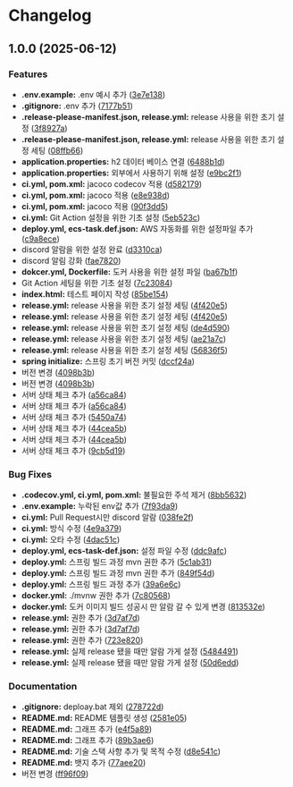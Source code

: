 # Changelog

## 1.0.0 (2025-06-12)


### Features

* **.env.example:** .env 예시 추가 ([3e7e138](https://github.com/JSL107/CI-CD-Practice/commit/3e7e138574e3e00122f2f96321a81d4a64bbb2d2))
* **.gitignore:** .env 추가 ([7177b51](https://github.com/JSL107/CI-CD-Practice/commit/7177b51bbb1a1fc5058c506a71ec6096cff9b58e))
* **.release-please-manifest.json, release.yml:** release 사용을 위한 초기 설정 ([3f8927a](https://github.com/JSL107/CI-CD-Practice/commit/3f8927ac39fd4d4473d8cdbf17ce145206c84916))
* **.release-please-manifest.json, release.yml:** release 사용을 위한 초기 설정 세팅 ([08ffb66](https://github.com/JSL107/CI-CD-Practice/commit/08ffb6636491ffe7383f67d5d8bab92faea4e38e))
* **application.properties:** h2 데이터 베이스 연결 ([6488b1d](https://github.com/JSL107/CI-CD-Practice/commit/6488b1d9586eff51cab8acf061607a52b11cdb49))
* **application.properties:** 외부에서 사용하기 위해 설정 ([e9bc2f1](https://github.com/JSL107/CI-CD-Practice/commit/e9bc2f12bb4aa3b47efae398c159c22608cff3aa))
* **ci.yml, pom.xml:** jacoco codecov 적용 ([d582179](https://github.com/JSL107/CI-CD-Practice/commit/d58217963ccd9f7acf7580ca6749cb028cca3046))
* **ci.yml, pom.xml:** jacoco 적용 ([e8e938d](https://github.com/JSL107/CI-CD-Practice/commit/e8e938d9d16d23be4f96770f3c808d44cfc480c1))
* **ci.yml, pom.xml:** jacoco 적용 ([90f3dd5](https://github.com/JSL107/CI-CD-Practice/commit/90f3dd51eac48880e2880f4a92a9bd9a7a70a761))
* **ci.yml:** Git Action 설정을 위한 기초 설정 ([5eb523c](https://github.com/JSL107/CI-CD-Practice/commit/5eb523c5d153d9322b3358f7c1c983ad64e9ea0c))
* **deploy.yml, ecs-task.def.json:** AWS 자동화를 위한 설정파일 추가 ([c9a8ece](https://github.com/JSL107/CI-CD-Practice/commit/c9a8ecefe72ad627d95715412fe35b61e7c7da6a))
* discord 알람을 위한 설정 완료 ([d3310ca](https://github.com/JSL107/CI-CD-Practice/commit/d3310cab3d76019a76e8d6f3a0071cf2de1b77ab))
* discord 알림 강화 ([fae7820](https://github.com/JSL107/CI-CD-Practice/commit/fae7820a33e99bbe2c37aaefa9433cf77e6fd6b8))
* **dokcer.yml, Dockerfile:** 도커 사용을 위한 설정 파일 ([ba67b1f](https://github.com/JSL107/CI-CD-Practice/commit/ba67b1f06aa3d0c09555bd41c4e4213b61f5c2b2))
* Git Action 세팅을 위한 기초 설정 ([7c23084](https://github.com/JSL107/CI-CD-Practice/commit/7c230843f95e00ef13438aa8ba25ceb7165d70f0))
* **index.html:** 테스트 페이지 작성 ([85be154](https://github.com/JSL107/CI-CD-Practice/commit/85be1546fa6d790897eb790701d3c8ec1f345fed))
* **release.yml:** release 사용을 위한 초기 설정 세팅 ([4f420e5](https://github.com/JSL107/CI-CD-Practice/commit/4f420e5838b1fb8ae9c18ccbfca893dbf1c856a3))
* **release.yml:** release 사용을 위한 초기 설정 세팅 ([4f420e5](https://github.com/JSL107/CI-CD-Practice/commit/4f420e5838b1fb8ae9c18ccbfca893dbf1c856a3))
* **release.yml:** release 사용을 위한 초기 설정 세팅 ([de4d590](https://github.com/JSL107/CI-CD-Practice/commit/de4d590b885eb3f2a04c496abfb7500c1f11e932))
* **release.yml:** release 사용을 위한 초기 설정 세팅 ([ae21a7c](https://github.com/JSL107/CI-CD-Practice/commit/ae21a7c4f993b2022ec9cef917b3e479983e0fbd))
* **release.yml:** release 사용을 위한 초기 설정 세팅 ([56836f5](https://github.com/JSL107/CI-CD-Practice/commit/56836f53c15820ce7d9b47be99642c377349c043))
* **spring initialize:** 스프링 초기 버전 커밋 ([dccf24a](https://github.com/JSL107/CI-CD-Practice/commit/dccf24ae6059ef5abf58ccb2654a78d86055440c))
* 버전 변경 ([4098b3b](https://github.com/JSL107/CI-CD-Practice/commit/4098b3b74ed9d67bdd05730acb79a2858c450a63))
* 버전 변경 ([4098b3b](https://github.com/JSL107/CI-CD-Practice/commit/4098b3b74ed9d67bdd05730acb79a2858c450a63))
* 서버 상태 체크 추가 ([a56ca84](https://github.com/JSL107/CI-CD-Practice/commit/a56ca84251eb741e8b289b1e5bf0f4063015f87c))
* 서버 상태 체크 추가 ([a56ca84](https://github.com/JSL107/CI-CD-Practice/commit/a56ca84251eb741e8b289b1e5bf0f4063015f87c))
* 서버 상태 체크 추가 ([5450a74](https://github.com/JSL107/CI-CD-Practice/commit/5450a7450bd1c0ccbf828b9b7f53eb69c19ddc1f))
* 서버 상태 체크 추가 ([44cea5b](https://github.com/JSL107/CI-CD-Practice/commit/44cea5b9b1933ef3bc2b3f49a49be39f999e2bfd))
* 서버 상태 체크 추가 ([44cea5b](https://github.com/JSL107/CI-CD-Practice/commit/44cea5b9b1933ef3bc2b3f49a49be39f999e2bfd))
* 서버 상태 체크 추가 ([9cb5d19](https://github.com/JSL107/CI-CD-Practice/commit/9cb5d19ffb99478293f70011913de94b1d4d295f))


### Bug Fixes

* **.codecov.yml, ci.yml, pom.xml:** 불필요한 주석 제거 ([8bb5632](https://github.com/JSL107/CI-CD-Practice/commit/8bb56327014a7d0e8576914241dc82415e9c9c87))
* **.env.example:** 누락된 env값 추가 ([7f93da9](https://github.com/JSL107/CI-CD-Practice/commit/7f93da955cc1722e51cf7d6490db152696b03d15))
* **ci.yml:** Pull Request시만 discord 알람 ([038fe2f](https://github.com/JSL107/CI-CD-Practice/commit/038fe2f06456d46519a4f84ee7c1762ff8c41a5f))
* **ci.yml:** 방식 수정 ([4e9a379](https://github.com/JSL107/CI-CD-Practice/commit/4e9a379d0a3f77f96b30e084f7974687f38b2151))
* **ci.yml:** 오타 수정 ([4dac51c](https://github.com/JSL107/CI-CD-Practice/commit/4dac51c1473bce09d444a0a2db85240e448461ff))
* **deploy.yml, ecs-task-def.json:** 설정 파일 수정 ([ddc9afc](https://github.com/JSL107/CI-CD-Practice/commit/ddc9afc720e3086682247099cde0858417f49d05))
* **deploy.yml:** 스프링 빌드 과정 mvn 권한 추가 ([5c1ab31](https://github.com/JSL107/CI-CD-Practice/commit/5c1ab318c45900014114ddf45071143302bbf666))
* **deploy.yml:** 스프링 빌드 과정 mvn 권한 추가 ([849f54d](https://github.com/JSL107/CI-CD-Practice/commit/849f54dd38c48b18f36cd1e54024398839608fbc))
* **deploy.yml:** 스프링 빌드 과정 추가 ([39a6e6c](https://github.com/JSL107/CI-CD-Practice/commit/39a6e6c71aa15a512a874e5a34ee17b91309ee00))
* **docker.yml:** ./mvnw 권한 추가 ([7c80568](https://github.com/JSL107/CI-CD-Practice/commit/7c805680e08ffb10c500aeec5cc0c95e13302b35))
* **docker.yml:** 도커 이미지 빌드 성공시 만 알람 갈 수 있게 변경 ([813532e](https://github.com/JSL107/CI-CD-Practice/commit/813532ef8a31315e868dbb223aedd272510b0e69))
* **release.yml:** 권한 추가 ([3d7af7d](https://github.com/JSL107/CI-CD-Practice/commit/3d7af7d2f3f0a5b58daabcb5c0ea6a2196790965))
* **release.yml:** 권한 추가 ([3d7af7d](https://github.com/JSL107/CI-CD-Practice/commit/3d7af7d2f3f0a5b58daabcb5c0ea6a2196790965))
* **release.yml:** 권한 추가 ([723e820](https://github.com/JSL107/CI-CD-Practice/commit/723e820e2500ee10142499b010f525c2a3f305bf))
* **release.yml:** 실제 release 됐을 때만 알람 가게 설정 ([5484491](https://github.com/JSL107/CI-CD-Practice/commit/5484491b3c2f441fda61baad7e01c01a97e9915f))
* **release.yml:** 실제 release 됐을 때만 알람 가게 설정 ([50d6edd](https://github.com/JSL107/CI-CD-Practice/commit/50d6edd2d5f091096e35a777958165264437cdbf))


### Documentation

* **.gitignore:** deploay.bat 제외 ([278722d](https://github.com/JSL107/CI-CD-Practice/commit/278722d346367e40e2e98fbcb680f5e18efbecbb))
* **README.md:** README 템플릿 생성 ([2581e05](https://github.com/JSL107/CI-CD-Practice/commit/2581e055d226bfc4b39211217ddca0224fd9aa34))
* **README.md:** 그래프 추가 ([e4f5a89](https://github.com/JSL107/CI-CD-Practice/commit/e4f5a89e10da697b8f430b3d8554eb3e597f7541))
* **README.md:** 그래프 추가 ([89b3ae6](https://github.com/JSL107/CI-CD-Practice/commit/89b3ae6836fe93c8b5752053217cc8eb93c34523))
* **README.md:** 기술 스택 사항 추가 및 목적 수정 ([d8e541c](https://github.com/JSL107/CI-CD-Practice/commit/d8e541cab6deaaf3563f1c4dce3cccd3e0ff5716))
* **README.md:** 뱃지 추가 ([77aee20](https://github.com/JSL107/CI-CD-Practice/commit/77aee20df976683614e2f9b4fd1099c1fa5d16b2))
* 버전 변경 ([ff96f09](https://github.com/JSL107/CI-CD-Practice/commit/ff96f09caabe4e0f2e59f6c13b373c15633f5f27))
